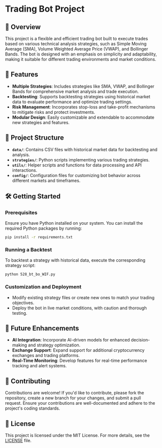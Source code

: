 
# Trading Bot Project

## 📄 Overview

This project is a flexible and efficient trading bot built to execute trades based on various technical analysis strategies, such as Simple Moving Average (SMA), Volume Weighted Average Price (VWAP), and Bollinger Bands. The bot is designed with an emphasis on simplicity and adaptability, making it suitable for different trading environments and market conditions.

## 🚀 Features

- **Multiple Strategies**: Includes strategies like SMA, VWAP, and Bollinger Bands for comprehensive market analysis and trade execution.
- **Backtesting**: Supports backtesting strategies using historical market data to evaluate performance and optimize trading settings.
- **Risk Management**: Incorporates stop-loss and take-profit mechanisms to mitigate risks and protect investments.
- **Modular Design**: Easily customizable and extendable to accommodate new strategies and features.

## 📁 Project Structure

- **`data/`**: Contains CSV files with historical market data for backtesting and analysis.
- **`strategies/`**: Python scripts implementing various trading strategies.
- **`utils/`**: Helper scripts and functions for data processing and API interactions.
- **`config/`**: Configuration files for customizing bot behavior across different markets and timeframes.

## 🛠️ Getting Started

### Prerequisites

Ensure you have Python installed on your system. You can install the required Python packages by running:

```bash
pip install -r requirements.txt
```

### Running a Backtest

To backtest a strategy with historical data, execute the corresponding strategy script:

```bash
python 528_bt_bo_WIF.py
```

### Customization and Deployment

- Modify existing strategy files or create new ones to match your trading objectives.
- Deploy the bot in live market conditions, with caution and thorough testing.

## 🔄 Future Enhancements

- **AI Integration**: Incorporate AI-driven models for enhanced decision-making and strategy optimization.
- **Exchange Support**: Expand support for additional cryptocurrency exchanges and trading platforms.
- **Real-Time Monitoring**: Develop features for real-time performance tracking and alert systems.

## 🤝 Contributing

Contributions are welcome! If you'd like to contribute, please fork the repository, create a new branch for your changes, and submit a pull request. Ensure your contributions are well-documented and adhere to the project's coding standards.

## 📜 License

This project is licensed under the MIT License. For more details, see the [LICENSE](LICENSE) file.
